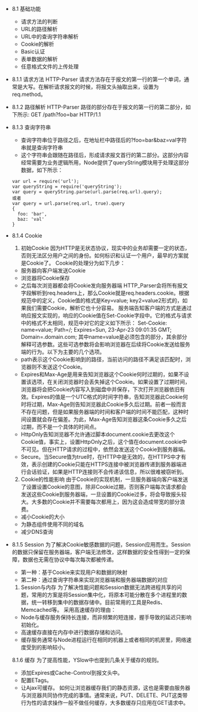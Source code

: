 - 8.1 基础功能
  - 请求方法的判断
  - URL的路径解析
  - URL中的查询字符串解析
  - Cookie的解析
  - Basic认证
  - 表单数据的解析
  - 任意格式文件的上传处理

- 8.1.1 请求方法
HTTP-Parser 请求方法存在于报文的第一行的第一个单词，通常是大写。在解析请求报文的时候，将报文头抽取出来，设置为req.method。
- 8.1.2 路径解析
HTTP-Parser 路径的部分存在于报文的第一行的第二部分，如下所示:
GET /path?foo=bar HTTP/1.1
- 8.1.3 查询字符串
  - 查询字符串位于路径之后，在地址栏中路径后的?foo=bar&baz=val字符串就是查询字符串
  - 这个字符串会跟随在路径后，形成请求报文首行的第二部分。这部分内容经常需要为业务逻辑所用，Node提供了queryString模块用于处理这部分数据，如下所示：
  
  ```
  var url = require('url');
  var queryString = require('queryString');
  var query = queryString.parse(url.parse(req.url).query);
  或者
  var query = url.parse(req.url, true).query
  {
    foo: 'bar',
    baz: 'val'
  }
  ```
- 8.1.4 Cookie
  1. 初始Cookie
  因为HTTP是无状态协议，现实中的业务却需要一定的状态，否则无法区分用户之间的身份。如何标识和认证一个用户，最早的方案就是Cookie了。
    Cookie的处理分为如下几步：
    - 服务器向客户端发送Cookie
    - 浏览器将Cookie保存
    - 之后每次浏览器都会将Cookie发向服务器端
  HTTP_Parser会将所有报文字段解析到req.headers上，那么Cookie就是req.headers.cookie。根据规范中的定义，Cookie值的格式是Key=value; key2=value2形式的，如果我们需要Cookie，解析它也十分容易。
  服务端告知客户端的方式是通过响应报文实现的，响应的Cookie值在Set-Cookie字段中。它的格式与请求中的格式不太相同，规范中对它的定义如下所示：
  Set-Cookie: name=value; Path=/; Expires=Sun, 23-Apr-23 09:01:35 GMT; Domain=.domain.com;
  其中name=value是必须包含的部分，其余部分解释可选参数。这些可选参数将会影响浏览器在后续将Cookie发送给服务端的行为。以下为主要的几个选项。
  - path表示这个Cookie影响到的路径，当前访问的路径不满足该匹配时，浏览器则不发送这个Cookie。
  - Expires和Max-Age是用来告知浏览器这个Cookie何时过期的，如果不设置该选项，在关闭浏览器时会丢失掉这个Cookie。如果设置了过期时间，浏览器将会把Cookie内容写入到磁盘中并保存，下次打开浏览器依旧有效。Expires的值是一个UTC格式的时间字符串，告知浏览器此Cookie何时将过期，Max-Age则告知浏览器此Cookie多久后过期。前者一般而言不存在问题，但是如果服务器端的时间和客户端的时间不能匹配，这种时间设置就会存在偏差。为此，Max-Age告知浏览器这条Cookie多久之后过期，而不是一个具体的时间点。
  - HttpOnly告知浏览器不允许通过脚本document.cookie去更改这个Cookie值，事实上，设置HttpOnly之后，这个值在document.cookie中不可见。但在HTTP请求的过程中，依然会发送这个Cookie到服务器端。
  - Secure。当Secure值为true时，在HTTP中是无效的，在HTTPS中才有效，表示创建的Cookie只能在HTTPS连接中被浏览器传递到服务器端进行会话验证，如果是HTTP连接则不会传递该信息，所以很难被窃听到。

  2. Cookie的性能影响
  由于Cookie的实现机制，一旦服务器端向客户端发送了设置设置Cookie的意图，除非Cookie过期，否则客户端每次请求都会发送这些Cookie到服务器端，一旦设置的Cookie过多，将会导致报头较大。大多数的Cookie并不需要每次都用上，因为这会造成带宽的部分浪费。
  - 减小Cookie的大小
  - 为静态组件使用不同的域名
  - 减少DNS查询
- 8.1.5 Session
  为了解决Cookie敏感数据的问题，Session应用而生。Session的数据只保留在服务器端，客户端无法修改，这样数据的安全性得到一定的保障，数据也无需在协议中每次每次都被传递。
  - 第一种：基于Cookie来实现用户和数据的映射
  - 第二种：通过查询字符串来实现浏览器端和服务器端数据的对应

  1. Session与内存
  为了解决性能问题和Session数据无法跨进程共享的问题，常用的方案是将Session集中化，将原本可能分散在多个进程里的数据，统一转移到集中的数据存储中。目前常用的工具是Redis、Memcached等。
  采用高速缓存的理由：
  - Node与缓存服务保持长连接，而非频繁的短连接，握手导致的延迟只影响初始化。
  - 高速缓存直接在内存中进行数据存储和访问。
  - 缓存服务通常与Node进程运行在相同的机器上或者相同的机房里，网络速度受到的影响较小。
  
  8.1.6 缓存
  为了提高性能，YSlow中也提到几条关于缓存的规则。
  - 添加Expires或Cache-Control到报文头中。
  - 配置ETags。
  - 让Ajax可缓存。
  如何让浏览器缓存我们的静态资源，这也是需要由服务器与浏览器共同协作完成的事情。通常来说，PUT、DELETE、PUT这类带行为性的请求操作一般不做任何缓存，大多数缓存只应用在GET请求中。